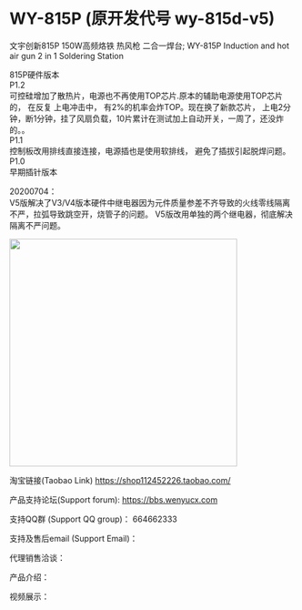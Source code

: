 # WY-815P (原开发代号 wy-815d-v5)
文宇创新815P 150W高频烙铁 热风枪 二合一焊台; WY-815P Induction and hot air gun 2 in 1 Soldering Station

815P硬件版本
 </br>
P1.2 </br>可控硅增加了散热片，电源也不再使用TOP芯片.原本的辅助电源使用TOP芯片的， 在反复 上电冲击中， 有2%的机率会炸TOP。现在换了新款芯片， 上电2分钟，断1分钟，挂了风扇负载，10片累计在测试加上自动开关，一周了，还没炸的。。  </br>
P1.1 </br>控制板改用排线直接连接，电源插也是使用软排线， 避免了插拔引起脱焊问题。  </br>
P1.0 </br>早期插针版本 </br>

20200704： </br>
V5版解决了V3/V4版本硬件中继电器因为元件质量参差不齐导致的火线零线隔离不严，拉弧导致跳空开，烧管子的问题。
V5版改用单独的两个继电器，彻底解决隔离不严问题。

<img src='https://raw.githubusercontent.com/WenyuCreative/wy-815p/master/hardware/H1.0/20200717.png' height="400"></img>

淘宝链接(Taobao Link) https://shop112452226.taobao.com/

产品支持论坛(Support forum): https://bbs.wenyucx.com

支持QQ群 (Support QQ group)： 664662333 

支持及售后email (Support Email)： 

代理销售洽谈：

产品介绍：

视频展示：
